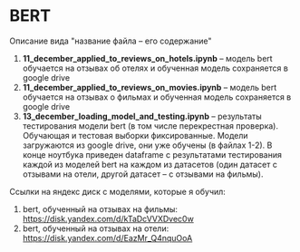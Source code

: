 # BERT

Описание вида "название файла – его содержание"

1) **11_december_applied_to_reviews_on_hotels.ipynb**
– модель bert обучается на отзывах об отелях и
обученная модель сохраняется в google drive
2) **11_december_applied_to_reviews_on_movies.ipynb**
– модель bert обучается на отзывах о фильмах и 
обученная модель сохраняется в google drive
3) **13_december_loading_model_and_testing.ipynb**
– результаты тестирования модели bert
(в том числе перекрестная проверка). Обучающая и тестовая
выборки фиксированные.
Модели загружаются из google drive, они уже обучены
(в файлах 1-2).
В конце ноутбука приведен dataframe
с результатами тестирования каждой из моделей bert на 
каждом из датасетов (один датасет с отзывами на отели, 
другой датасет – с отзывами на фильмы).


Ссылки на яндекс диск с моделями, которые я обучил:
1) bert, обученный на отзывах на фильмы:
https://disk.yandex.com/d/kTaDcVVXDvec0w
2) bert, обученный на отзывах на отели:
https://disk.yandex.com/d/EazMr_Q4nquOoA


